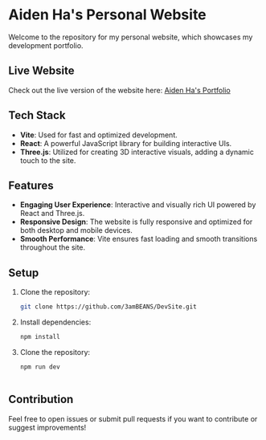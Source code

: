 # Aiden Ha's Personal Website

Welcome to the repository for my personal website, which showcases my development portfolio.

## Live Website

Check out the live version of the website here: [Aiden Ha's Portfolio](https://aidenha.vercel.app/)

## Tech Stack

- **Vite**: Used for fast and optimized development.
- **React**: A powerful JavaScript library for building interactive UIs.
- **Three.js**: Utilized for creating 3D interactive visuals, adding a dynamic touch to the site.

## Features

- **Engaging User Experience**: Interactive and visually rich UI powered by React and Three.js.
- **Responsive Design**: The website is fully responsive and optimized for both desktop and mobile devices.
- **Smooth Performance**: Vite ensures fast loading and smooth transitions throughout the site.

## Setup

1. Clone the repository:
   ```bash
   git clone https://github.com/3amBEANS/DevSite.git

2. Install dependencies:
   ```bash
   npm install

3. Clone the repository:
   ```bash
   npm run dev
  
## Contribution
Feel free to open issues or submit pull requests if you want to contribute or suggest improvements!
